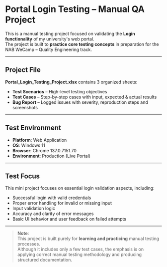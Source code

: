 # Portal Login Testing – Manual QA Project

This is a manual testing project focused on validating the **Login functionality** of my university's web portal.  
The project is built to **practice core testing concepts** in preparation for the NAB WeCamp – Quality Engineering track.

---

## Project File

**Portal_Login_Testing_Project.xlsx** contains 3 organized sheets:

- **Test Scenarios** – High-level testing objectives
- **Test Cases** – Step-by-step cases with input, expected & actual results
- **Bug Report** – Logged issues with severity, reproduction steps and screenshots

---

## Test Environment

- **Platform**: Web Application  
- **OS**: Windows 11  
- **Browser**: Chrome 137.0.7151.70  
- **Environment**: Production (Live Portal)

---

## Test Focus

This mini project focuses on essential login validation aspects, including:

- Successful login with valid credentials  
- Proper error handling for invalid or missing input  
- Input validation logic 
- Accuracy and clarity of error messages  
- Basic UI behavior and user feedback on failed attempts  

---

> **Note**:  
This project is built purely for **learning and practicing** manual testing processes.  
Although it includes only a few test cases, the emphasis is on applying correct manual testing methodology and producing structured documentation.

